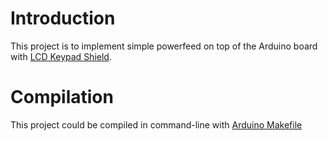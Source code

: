 Introduction
============

This project is to implement simple powerfeed on top of the Arduino board with
[LCD Keypad Shield](http://www.sainsmart.com/sainsmart-1602-lcd-keypad-shield-for-arduino-duemilanove-uno-mega2560-mega1280.html).

Compilation
===========

This project could be compiled in command-line with [Arduino Makefile](https://github.com/sudar/Arduino-Makefile)
